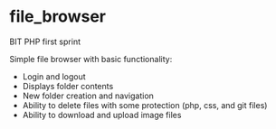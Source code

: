 # file_browser
BIT PHP first sprint 

Simple file browser with basic functionality:
<ul>
<li>Login and logout</li>
<li>Displays folder contents</li>
<li>New folder creation and navigation</li>
<li>Ability to delete files with some protection (php, css, and git files)</li>
<li>Ability to download and upload image files </li>



